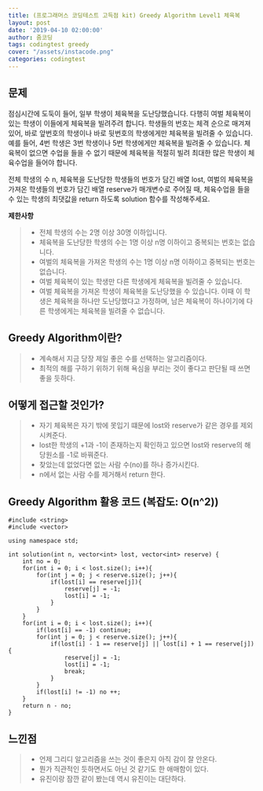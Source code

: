 ```yaml
---
title: (프로그래머스 코딩테스트 고득점 kit) Greedy Algorithm Level1 체육복
layout: post
date: '2019-04-10 02:00:00'
author: 줌코딩
tags: codingtest greedy
cover: "/assets/instacode.png"
categories: codingtest
---
```


## 문제

점심시간에 도둑이 들어, 일부 학생이 체육복을 도난당했습니다. 다행히 여벌 체육복이 있는 학생이 이들에게 체육복을 빌려주려 합니다. 학생들의 번호는 체격 순으로 매겨져 있어, 바로 앞번호의 학생이나 바로 뒷번호의 학생에게만 체육복을 빌려줄 수 있습니다. 예를 들어, 4번 학생은 3번 학생이나 5번 학생에게만 체육복을 빌려줄 수 있습니다. 체육복이 없으면 수업을 들을 수 없기 때문에 체육복을 적절히 빌려 최대한 많은 학생이 체육수업을 들어야 합니다.

전체 학생의 수 n, 체육복을 도난당한 학생들의 번호가 담긴 배열 lost, 여벌의 체육복을 가져온 학생들의 번호가 담긴 배열 reserve가 매개변수로 주어질 때, 체육수업을 들을 수 있는 학생의 최댓값을 return 하도록 solution 함수를 작성해주세요.

**제한사항**

>* 전체 학생의 수는 2명 이상 30명 이하입니다.
>* 체육복을 도난당한 학생의 수는 1명 이상 n명 이하이고 중복되는 번호는 없습니다.
>* 여벌의 체육복을 가져온 학생의 수는 1명 이상 n명 이하이고 중복되는 번호는 없습니다.
>* 여벌 체육복이 있는 학생만 다른 학생에게 체육복을 빌려줄 수 있습니다.
>* 여벌 체육복을 가져온 학생이 체육복을 도난당했을 수 있습니다. 이때 이 학생은 체육복을 하나만 도난당했다고 가정하며, 남은 체육복이 하나이기에 다른 학생에게는 체육복을 빌려줄 수 없습니다.

## Greedy Algorithm이란?

>* 계속해서 지금 당장 제일 좋은 수를 선택하는 알고리즘이다.
>* 최적의 해를 구하기 위하기 위해 욕심을 부리는 것이 좋다고 판단될 때 쓰면 좋을 듯하다.

## 어떻게 접근할 것인가?

>* 자기 체육복은 자기 밖에 못입기 떄문에 lost와 reserve가 같은 경우를 제외시켜준다.
>* lost한 학생의 +1과 -1이 존재하는지 확인하고 있으면 lost와 reserve의 해당원소를 -1로 바꿔준다.
>* 찾았는데 없었다면 없는 사람 수(no)를 하나 증가시킨다.
>* n에서 없는 사람 수를 제거해서 return 한다.


## Greedy Algorithm 활용 코드 (복잡도: O(n^2))

    #include <string>
    #include <vector>

    using namespace std;

    int solution(int n, vector<int> lost, vector<int> reserve) {
        int no = 0;
        for(int i = 0; i < lost.size(); i++){
            for(int j = 0; j < reserve.size(); j++){
                if(lost[i] == reserve[j]){
                    reserve[j] = -1;
                    lost[i] = -1;
                }
            }
        }
        for(int i = 0; i < lost.size(); i++){
            if(lost[i] == -1) continue;
            for(int j = 0; j < reserve.size(); j++){
                if(lost[i] - 1 == reserve[j] || lost[i] + 1 == reserve[j]) {
                    reserve[j] = -1;
                    lost[i] = -1;
                    break;
                }
            }
            if(lost[i] != -1) no ++;
        } 
        return n - no;
    }

## 느낀점

>* 언제 그리디 알고리즘을 쓰는 것이 좋은지 아직 감이 잘 안온다.
>* 뭔가 직관적인 듯하면서도 아닌 것 같기도 한 애매함이 있다.
>* 유진이랑 잠깐 같이 봤는데 역시 유진이는 대단하다.
